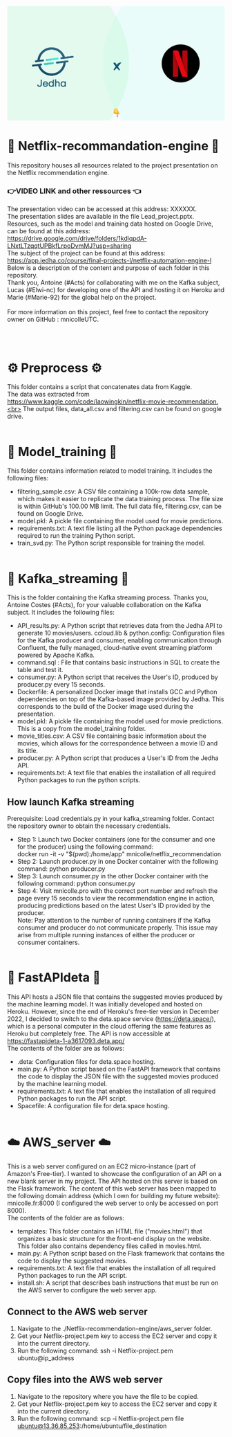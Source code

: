 ![Screenshot](jedhaXnetflix.png)
# 🍿 Netflix-recommandation-engine 🍿
This repository houses all resources related to the project presentation on the Netflix recommendation engine.
<br>
### 👉VIDEO LINK and other ressources 👈
The presentation video can be accessed at this address: XXXXXX.<br>
The presentation slides are available in the file Lead_project.pptx.<br>
Resources, such as the model and training data hosted on Google Drive, can be found at this address: https://drive.google.com/drive/folders/1kdiqpdA-LNxtLTzqqtUPBkfLrpoDvmMJ?usp=sharing<br>
The subject of the project can be found at this address: https://app.jedha.co/course/final-projects-l/netflix-automation-engine-l
Below is a description of the content and purpose of each folder in this repository.<br>
Thank you, Antoine (#Acts) for collaborating with me on the Kafka subject, Lucas (#Elwi-nc) for developing one of the API and hosting it on Heroku and Marie (#Marie-92) for the global help on the project.<br><br>
For more information on this project, feel free to contact the repository owner on GitHub : mnicolleUTC.

<br><br>

# ⚙️ Preprocess ⚙️ 
This folder contains a script that concatenates data from Kaggle.<br>
The data was extracted from https://www.kaggle.com/code/laowingkin/netflix-movie-recommendation.<br>
The output files, data_all.csv and filtering.csv can be found on google drive.<br><br>

# 🧠 Model_training 🧠 
This folder contains information related to model training. It includes the following files:

- filtering_sample.csv: A CSV file containing a 100k-row data sample, which makes it easier to replicate the data training process. The file size is within GitHub's 100.00 MB limit. The full data file, filtering.csv, can be found on Google Drive.
- model.pkl: A pickle file containing the model used for movie predictions.
- requirements.txt: A text file listing all the Python package dependencies required to run the training Python script.
- train_svd.py: The Python script responsible for training the model.<br><br>

# 📡 Kafka_streaming 📡 
This is the folder containing the Kafka streaming process. Thanks you, Antoine Costes (#Acts), for your valuable collaboration on the Kafka subject.  It includes the following files:
- API_results.py: A Python script that retrieves data from the Jedha API to generate 10 movies/users.
ccloud.lib & python.config: Configuration files for the Kafka producer and consumer, enabling communication through Confluent, the fully managed, cloud-native event streaming platform powered by Apache Kafka.
- command.sql : File that contains basic instructions in SQL to create the table and test it.
- consumer.py: A Python script that receives the User's ID, produced by producer.py every 15 seconds.
- Dockerfile: A personalized Docker image that installs GCC and Python dependencies on top of the Kafka-based image provided by Jedha. This corresponds to the build of the Docker image used during the presentation.
- model.pkl: A pickle file containing the model used for movie predictions. This is a copy from the model_training folder.
- movie_titles.csv: A CSV file containing basic information about the movies, which allows for the correspondence between a movie ID and its title.
- producer.py: A Python script that produces a User's ID from the Jedha API.
- requirements.txt: A text file that enables the installation of all required Python packages to run the python scripts.<br>

## How launch Kafka streaming
Prerequisite: Load credentials.py in your kafka_streaming folder.
Contact the repository owner to obtain the necessary credentials.
- Step 1: Launch two Docker containers (one for the consumer and one for the producer) using the following command:<br>
docker run -it -v "$(pwd):/home/app" mnicolle/netflix_recommendation
- Step 2: Launch producer.py in one Docker container with the following command:
python producer.py
- Step 3: Launch consumer.py in the other Docker container with the following command:
python consumer.py
- Step 4: Visit mnicolle.pro with the correct port number and refresh the page every 15 seconds to view the recommendation engine in action, producing predictions based on the latest User's ID provided by the producer.<br>
Note: Pay attention to the number of running containers if the Kafka consumer and producer do not communicate properly. This issue may arise from multiple running instances of either the producer or consumer containers.<br><br>

# 🚀 FastAPIdeta 🚀
This API hosts a JSON file that contains the suggested movies produced by the machine learning model. It was initially developed and hosted on Heroku. However, since the end of Heroku's free-tier version in December 2022, I decided to switch to the deta.space service (https://deta.space/), which is a personal computer in the cloud offering the same features as Heroku but completely free. The API is now accessible at https://fastapideta-1-a3617093.deta.app/<br>
The contents of the folder are as follows:
- .deta: Configuration files for deta.space hosting.
- main.py: A Python script based on the FastAPI framework that contains the code to display the JSON file with the suggested movies produced by the machine learning model.
- requirements.txt: A text file that enables the installation of all required Python packages to run the API script.
- Spacefile: A configuration file for deta.space hosting.<br><br>

# ☁️ AWS_server ☁️
This is a web server configured on an EC2 micro-instance (part of Amazon's Free-tier). I wanted to showcase the configuration of an API on a new blank server in my project. The API hosted on this server is based on the Flask framework. The content of this web server has been mapped to the following domain address (which I own for building my future website): mnicolle.fr:8000 (I configured the web server to only be accessed on port 8000).<br>
The contents of the folder are as follows:
- templates: This folder contains an HTML file ("movies.html") that organizes a basic structure for the front-end display on the website. This folder also contains dependency files called in movies.html.
- main.py: A Python script based on the Flask framework that contains the code to display the suggested movies.
- requirements.txt: A text file that enables the installation of all required Python packages to run the API script.
- install.sh: A script that describes bash instructions that must be run on the AWS server to configure the web server app.
## Connect to the AWS web server
1) Navigate to the ./Netflix-recommendation-engine/aws_server folder.
2) Get your Netflix-project.pem key to access the EC2 server and copy it into the current directory.
3) Run the following command: ssh -i Netflix-project.pem ubuntu@ip_address
## Copy files into the AWS web server
1) Navigate to the repository where you have the file to be copied.
2) Get your Netflix-project.pem key to access the EC2 server and copy it into the current directory.
3) Run the following command: scp -i Netflix-project.pem file ubuntu@13.36.85.253:/home/ubuntu/file_destination
